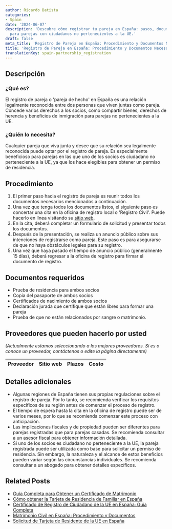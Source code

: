 ```yaml
---
author: Ricardo Batista
categories:
- Spain
date: '2024-06-07'
description: 'Descubre cómo registrar tu pareja en España: pasos, documentos y beneficios
  para parejas con ciudadanos no pertenecientes a la UE.'
draft: false
meta_title: 'Registro de Pareja en España: Procedimiento y Documentos Necesarios'
title: 'Registro de Pareja en España: Procedimiento y Documentos Necesarios'
translationKey: spain-partnership_registration
---
```



## Descripción

### ¿Qué es?
El registro de pareja o 'pareja de hecho' en España es una relación legalmente reconocida entre dos personas que viven juntas como pareja. Concede varios derechos a los socios, como compartir bienes, derechos de herencia y beneficios de inmigración para parejas no pertenecientes a la UE.

### ¿Quién lo necesita?
Cualquier pareja que viva junta y desee que su relación sea legalmente reconocida puede optar por el registro de pareja. Es especialmente beneficioso para parejas en las que uno de los socios es ciudadano no perteneciente a la UE, ya que los hace elegibles para obtener un permiso de residencia.

## Procedimiento

1. El primer paso hacia el registro de pareja es reunir todos los documentos necesarios mencionados a continuación.
2. Una vez que tenga todos los documentos listos, el siguiente paso es concertar una cita en la oficina de registro local o 'Registro Civil'. Puede hacerlo en línea visitando su [sitio web](https://www.mjusticia.gob.es/).
3. En la cita, deberá completar un formulario de solicitud y presentar todos los documentos.
4. Después de la presentación, se realiza un anuncio público sobre sus intenciones de registrarse como pareja. Este paso es para asegurarse de que no haya obstáculos legales para su registro.
5. Una vez que haya pasado el tiempo de anuncio público (generalmente 15 días), deberá regresar a la oficina de registro para firmar el documento de registro.

## Documentos requeridos

- Prueba de residencia para ambos socios
- Copia del pasaporte de ambos socios
- Certificados de nacimiento de ambos socios
- Declaración jurada que certifique que están libres para formar una pareja
- Prueba de que no están relacionados por sangre o matrimonio.

## Proveedores que pueden hacerlo por usted

_(Actualmente estamos seleccionando a los mejores proveedores. Si es o conoce un proveedor, contáctenos o edite la página directamente)_

| Proveedor | Sitio web | Plazos | Costo |
| --------------- | --------------- | :-------------: | :-------------: |

## Detalles adicionales

- Algunas regiones de España tienen sus propias regulaciones sobre el registro de pareja. Por lo tanto, se recomienda verificar los requisitos específicos de su región antes de comenzar el proceso de registro.
- El tiempo de espera hasta la cita en la oficina de registro puede ser de varios meses, por lo que se recomienda comenzar este proceso con anticipación.
- Las implicaciones fiscales y de propiedad pueden ser diferentes para parejas registradas que para parejas casadas. Se recomienda consultar a un asesor fiscal para obtener información detallada.
- Si uno de los socios es ciudadano no perteneciente a la UE, la pareja registrada puede ser utilizada como base para solicitar un permiso de residencia. Sin embargo, la naturaleza y el alcance de estos beneficios pueden variar según las circunstancias individuales. Se recomienda consultar a un abogado para obtener detalles específicos.


## Related Posts

- [Guía Completa para Obtener un Certificado de Matrimonio](https://tramitit.com/es/guides/spain/certificado_de_matrimonio/)
- [Cómo obtener la Tarjeta de Residencia de Familiar en España](https://tramitit.com/es/guides/spain/tarjeta_de_residencia_de_familiar_de_ciudadano_de_la_unión_europea/)
- [Certificado de Registro de Ciudadano de la UE en España: Guía Completa](https://tramitit.com/es/guides/spain/certificado_de_registro_de_ciudadano_de_la_ue/)
- [Matrimonio Civil en España: Procedimiento y Documentos](https://tramitit.com/es/guides/spain/solicitud_de_matrimonio_civil/)
- [Solicitud de Tarjeta de Residente de la UE en España](https://tramitit.com/es/guides/spain/solicitud_de_tarjeta_de_residente_comunitario/)